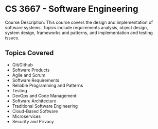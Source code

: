 # CS 3667 - Software Engineering

Course Description: This course covers the design and implementation of software systems. Topics include requirements analysis, object design, system design, frameworks and patterns, and implementation and testing issues.

## Topics Covered

- Git/Github
- Software Products
- Agile and Scrum
- Software Requirements
- Reliable Programming and Patterns
- Testing
- DevOps and Code Management
- Software Architecture
- Traditional Software Engineering
- Cloud-Based Software
- Microservices
- Security and Privacy